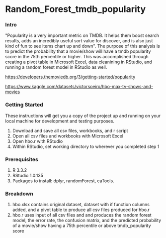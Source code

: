 # Random_Forest_tmdb_popularity


### Intro
"Popularity is a very important metric on TMDB. It helps them boost search results, adds an incredibly useful sort value for discover, and is also just kind of fun to see items chart up and down". The purpose of this analysis is to predict the probability that a movie/show will have a tmdb popularity score in the 75th percentile or higher. This was accomplished through creating a pivot table in Microsoft Excel, data cleanining in RStudio, and running a random forest model in RStudio as well.

https://developers.themoviedb.org/3/getting-started/popularity

https://www.kaggle.com/datasets/victorsoeiro/hbo-max-tv-shows-and-movies

### Getting Started
These instructions will get you a copy of the project up and running on your local machine for development and testing purposes.

1. Download and save all csv files, workbooks, and r script
2. Open all csv files and workbooks with Microsoft Excel
3. Open hbo.r with RStudio
4. Within RStudio, set working directory to wherever you completed step 1

### Prerequisites
1. R 3.3.2
2. RStudio 1.0.135
3. Packages to install: dplyr, randomForest, caTools.

### Breakdown
1. hbo.xlsx contains original dataset, dataset with if function columns added, and a pivot table to produce all csv files produced for hbo.r
2. hbo.r uses input of all csv files and and produces the random forest model, the error rate, the confusion matrix, and the predicted probability of a movie/show having a 75th percentile or above tmdb_popularity score  
